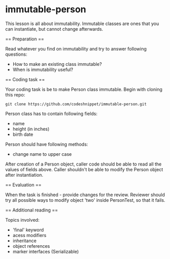 # immutable-person

This lesson is all about immutability. Immutable classes are ones that you can instantiate, but cannot change afterwards.

== Preparation ==

Read whatever you find on immutability and try to answer following questions:
- How to make an existing class immutable?
- When is immutability useful?

== Coding task ==

Your coding task is be to make Person class immutable.
Begin with cloning this repo:

`git clone https://github.com/codeshnippet/immutable-person.git`

Person class has to contain following fields:
- name
- height (in inches)
- birth date

Person should have following methods:
- change name to upper case

After creation of a Person object, caller code should be able to read all the values of fields above.
Caller shouldn't be able to modify the Person object after instantiation.

== Evaluation ==

When the task is finished - provide changes for the review. Reviewer should try all possible ways to modify object 'two' inside PersonTest, so that it fails.

== Additional reading ==

Topics involved:
- 'final' keyword
- acess modifiers
- inheritance
- object references
- marker interfaces (Serializable)
